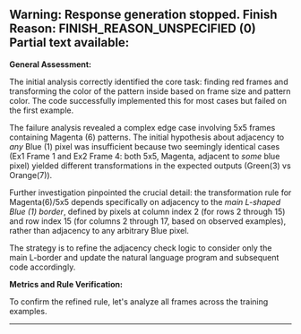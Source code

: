 Warning: Response generation stopped. Finish Reason: FINISH_REASON_UNSPECIFIED (0)
Partial text available:
---
**General Assessment:**

The initial analysis correctly identified the core task: finding red frames and transforming the color of the pattern inside based on frame size and pattern color. The code successfully implemented this for most cases but failed on the first example.

The failure analysis revealed a complex edge case involving 5x5 frames containing Magenta (6) patterns. The initial hypothesis about adjacency to *any* Blue (1) pixel was insufficient because two seemingly identical cases (Ex1 Frame 1 and Ex2 Frame 4: both 5x5, Magenta, adjacent to *some* blue pixel) yielded different transformations in the expected outputs (Green(3) vs Orange(7)).

Further investigation pinpointed the crucial detail: the transformation rule for Magenta(6)/5x5 depends specifically on adjacency to the *main L-shaped Blue (1) border*, defined by pixels at column index 2 (for rows 2 through 15) and row index 15 (for columns 2 through 17, based on observed examples), rather than adjacency to any arbitrary Blue pixel.

The strategy is to refine the adjacency check logic to consider only the main L-border and update the natural language program and subsequent code accordingly.

**Metrics and Rule Verification:**

To confirm the refined rule, let's analyze all frames across the training examples.


---
